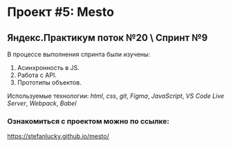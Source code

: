 # Проект #5: Mesto
## Яндекс.Практикум поток №20 \\ Спринт №9

В процессе выполнения спринта были изучены:
1. Асинхронность в JS.
2. Работа с API.
3. Прототипы объектов.

Используемые технологии: *html*, *css*, *git*, *Figma*, *JavaScript*, *VS Code Live Server*, *Webpack*, *Babel*

### Ознакомиться с проектом можно по ссылке:
https://stefanlucky.github.io/mesto/
